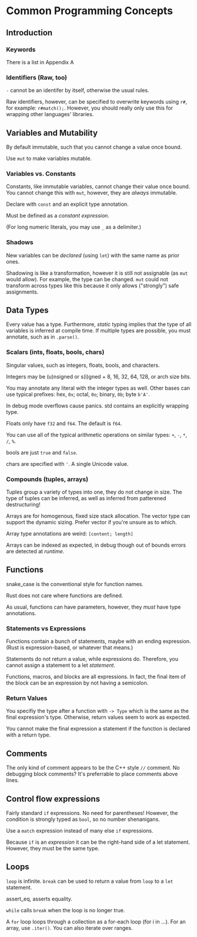 # Common Programming Concepts

## Introduction

### Keywords

There is a list in Appendix A

### Identifiers (Raw, too)

`-` cannot be an identifer by itself, otherwise the usual rules.

Raw identifiers, however, can be specified to overwrite keywords using `r#`, for
example: `r#match();`. However, you should really only use this for wrapping
other languages' libraries.

## Variables and Mutability

By default immutable, such that you cannot change a value once bound.

Use `mut` to make variables mutable.

### Variables vs. Constants

Constants, like immutable variables, cannot change their value once bound. You
cannot change this with `mut`, however, they are *always* immutable.

Declare with `const` and an explicit type annotation.

Must be defined as a *constant expression*.

(For long numeric literals, you may use `_` as a delimiter.)

### Shadows

New variables can be *declared* (using `let`) with the same name as prior ones.

Shadowing is like a transformation, however it is still not assignable (as `mut`
would allow). For example, the type can be changed. `mut` could not transform
across types like this because it only allows ("strongly") safe assignments.

## Data Types

Every value has a type. Furthermore, *static* typing implies that the type of
all variables is inferred at compile time. If multiple types are possible, you
must annotate, such as in `.parse()`.

### Scalars (ints, floats, bools, chars)

Singular values, such as integers, floats, bools, and characters.

Integers may be (u)nsigned or s(i)gned + 8, 16, 32, 64, 128, or arch size bits.

You may annotate any literal with the integer types as well. Other bases can
use typical prefixes: hex, `0x`; octal, `0o`; binary, `0b`; byte `b'A'`.

In debug mode overflows cause panics. std contains an explicitly wrapping type.

Floats only have `f32` and `f64`. The default is `f64`.

You can use all of the typical arithmetic operations on similar types: `+`, `-`,
`*`, `/`, `%`.

bools are just `true` and `false`.

chars are specified with `'`. A single Unicode value.

### Compounds (tuples, arrays)

Tuples group a variety of types into one, they do not change in size. The type
of tuples can be inferred, as well as inferred from patterened destructuring! 

Arrays are for homogenous, fixed size stack allocation. The vector type can
support the dynamic sizing. Prefer vector if you're unsure as to which.

Array type annotations are weird: `[content; length]`

Arrays can be indexed as expected, in debug though out of bounds errors are
detected at *runtime*.

## Functions

snake_case is the conventional style for function names.

Rust does not care where functions are defined.

As usual, functions can have parameters, however, they *must* have type
annotations.

### Statements vs Expressions

Functions contain a bunch of statements, maybe with an ending expression. (Rust
is expression-based, or whatever that means.)

Statements do not return a value, while expressions do. Therefore, you cannot
assign a statement to a let *statement*.

Functions, macros, and blocks are all expressions. In fact, the final
item of the block can be an expression by not having a semicolon.

### Return Values

You specifiy the type after a function with `-> Type` which is the same as the
final expression's type. Otherwise, return values seem to work as expected.

You cannot make the final expression a statement if the function is declared
with a return type.

## Comments

The only kind of comment appears to be the C++ style `//` comment. No debugging
block comments? It's preferrable to place comments above lines.

## Control flow expressions

Fairly standard `if` expressions. No need for parentheses! However, the
condition is strongly typed as `bool`, so no number shenanigans.

Use a `match` expression instead of many else `if` expressions.

Because `if` is an *expression* it can be the right-hand side of a let
statement. However, they must be the same type.

## Loops

`loop` is infinite. `break` can be used to return a value from `loop` to a `let`
statement.

assert_eq, asserts equality.

`while` calls `break` when the loop is no longer true.

A `for` loop loops through a collection as a for-each loop (for i in ...). For
an array, use `.iter()`. You can also iterate over ranges.
